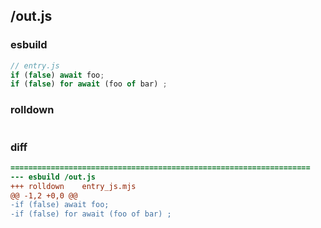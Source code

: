 ## /out.js
### esbuild
```js
// entry.js
if (false) await foo;
if (false) for await (foo of bar) ;
```
### rolldown
```js


```
### diff
```diff
===================================================================
--- esbuild	/out.js
+++ rolldown	entry_js.mjs
@@ -1,2 +0,0 @@
-if (false) await foo;
-if (false) for await (foo of bar) ;

```
